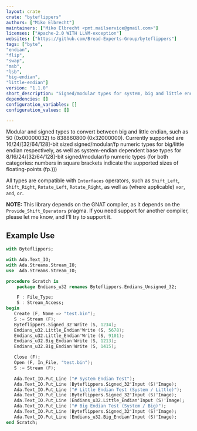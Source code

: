 ```yaml
---
layout: crate
crate: "byteflippers"
authors: ["Miko Elbrecht"]
maintainers: ["Miko Elbrecht <pmt.mailservice@gmail.com>"]
licenses: ["Apache-2.0 WITH LLVM-exception"]
websites: ["https://github.com/Bread-Experts-Group/byteflippers"]
tags: ["byte",
"endian",
"flip",
"swap",
"msb",
"lsb",
"big-endian",
"little-endian"]
version: "1.1.0"
short_description: "Signed/modular types for system, big and little endian reading/writing."
dependencies: []
configuration_variables: []
configuration_values: []

---
```

Modular and signed types to convert between big and little endian, such as 50 (0x00000032) to 838860800 (0x32000000). Currently supported are 16/24/[32/64/128]-bit sized signed/modular/fp numeric types for big/little endian respectively, as well as system-endian dependent base types for 8/16/24/[32/64/128]-bit signed/modular/fp numeric types (for both categories: numbers in square brackets indicate the supported sizes of floating-points (fp.)))

All types are compatible with `Interfaces` operators, such as `Shift_Left`, `Shift_Right`, `Rotate_Left`, `Rotate_Right`, as well as (where applicable) `xor`, `and`, `or`.

**NOTE:** This library depends on the GNAT compiler, as it depends on the `Provide_Shift_Operators` pragma. If you need support for another compiler, please let me know, and I'll try to support it.

## Example Use

```ada
with Byteflippers;

with Ada.Text_IO;
with Ada.Streams.Stream_IO;
use  Ada.Streams.Stream_IO;

procedure Scratch is
    package Endians_u32 renames Byteflippers.Endians_Unsigned_32;

    F : File_Type;
    S : Stream_Access;
begin
   Create (F, Name => "test.bin");
   S := Stream (F);
   Byteflippers.Signed_32'Write (S, 1234);
   Endians_u32.Little_Endian'Write (S, 5678);
   Endians_u32.Little_Endian'Write (S, 9101);
   Endians_u32.Big_Endian'Write (S, 1213);
   Endians_u32.Big_Endian'Write (S, 1415);

   Close (F);   
   Open (F, In_File, "test.bin");
   S := Stream (F);

   Ada.Text_IO.Put_Line ("# System Endian Test");
   Ada.Text_IO.Put_Line (Byteflippers.Signed_32'Input (S)'Image);
   Ada.Text_IO.Put_Line ("# Little Endian Test (System / Little)");
   Ada.Text_IO.Put_Line (Byteflippers.Signed_32'Input (S)'Image);
   Ada.Text_IO.Put_Line (Endians_u32.Little_Endian'Input (S)'Image);
   Ada.Text_IO.Put_Line ("# Big Endian Test (System / Big)");
   Ada.Text_IO.Put_Line (Byteflippers.Signed_32'Input (S)'Image);
   Ada.Text_IO.Put_Line (Endians_u32.Big_Endian'Input (S)'Image);
end Scratch;
```


